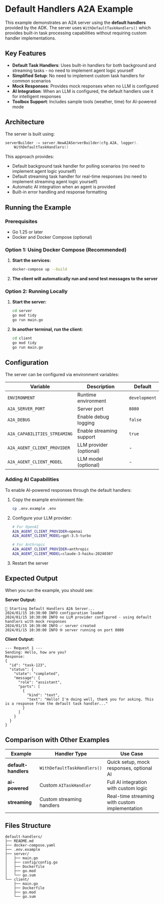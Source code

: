 # Default Handlers A2A Example

This example demonstrates an A2A server using the **default handlers** provided by the ADK. The server uses `WithDefaultTaskHandlers()` which provides built-in task processing capabilities without requiring custom handler implementations.

## Key Features

- **Default Task Handlers**: Uses built-in handlers for both background and streaming tasks - no need to implement agent logic yourself
- **Simplified Setup**: No need to implement custom task handlers for common scenarios
- **Mock Responses**: Provides mock responses when no LLM is configured
- **AI Integration**: When an LLM is configured, the default handlers use it for intelligent responses
- **Toolbox Support**: Includes sample tools (weather, time) for AI-powered mode

## Architecture

The server is built using:

```go
serverBuilder := server.NewA2AServerBuilder(cfg.A2A, logger).
    WithDefaultTaskHandlers()
```

This approach provides:

- Default background task handler for polling scenarios (no need to implement agent logic yourself)
- Default streaming task handler for real-time responses (no need to implement streaming agent logic yourself)
- Automatic AI integration when an agent is provided
- Built-in error handling and response formatting

## Running the Example

### Prerequisites

- Go 1.25 or later
- Docker and Docker Compose (optional)

### Option 1: Using Docker Compose (Recommended)

1. **Start the services:**

   ```bash
   docker-compose up --build
   ```

2. **The client will automatically run and send test messages to the server**

### Option 2: Running Locally

1. **Start the server:**

   ```bash
   cd server
   go mod tidy
   go run main.go
   ```

2. **In another terminal, run the client:**
   ```bash
   cd client
   go mod tidy
   go run main.go
   ```

## Configuration

The server can be configured via environment variables:

| Variable                     | Description              | Default       |
| ---------------------------- | ------------------------ | ------------- |
| `ENVIRONMENT`                | Runtime environment      | `development` |
| `A2A_SERVER_PORT`            | Server port              | `8080`        |
| `A2A_DEBUG`                  | Enable debug logging     | `false`       |
| `A2A_CAPABILITIES_STREAMING` | Enable streaming support | `true`        |
| `A2A_AGENT_CLIENT_PROVIDER`  | LLM provider (optional)  | -             |
| `A2A_AGENT_CLIENT_MODEL`     | LLM model (optional)     | -             |

### Adding AI Capabilities

To enable AI-powered responses through the default handlers:

1. Copy the example environment file:

   ```bash
   cp .env.example .env
   ```

2. Configure your LLM provider:

   ```bash
   # For OpenAI
   A2A_AGENT_CLIENT_PROVIDER=openai
   A2A_AGENT_CLIENT_MODEL=gpt-3.5-turbo

   # For Anthropic
   A2A_AGENT_CLIENT_PROVIDER=anthropic
   A2A_AGENT_CLIENT_MODEL=claude-3-haiku-20240307
   ```

3. Restart the server

## Expected Output

When you run the example, you should see:

**Server Output:**

```
🔧 Starting Default Handlers A2A Server...
2024/01/15 10:30:00 INFO configuration loaded
2024/01/15 10:30:00 INFO no LLM provider configured - using default handlers with mock responses
2024/01/15 10:30:00 INFO ✅ server created
2024/01/15 10:30:00 INFO 🌐 server running on port 8080
```

**Client Output:**

```
--- Request 1 ---
Sending: Hello, how are you?
Response:
{
  "id": "task-123",
  "status": {
    "state": "completed",
    "message": {
      "role": "assistant",
      "parts": [
        {
          "kind": "text",
          "text": "Hello! I'm doing well, thank you for asking. This is a response from the default task handler..."
        }
      ]
    }
  }
}
```

## Comparison with Other Examples

| Example              | Handler Type                | Use Case                                       |
| -------------------- | --------------------------- | ---------------------------------------------- |
| **default-handlers** | `WithDefaultTaskHandlers()` | Quick setup, mock responses, optional AI       |
| **ai-powered**       | Custom `AITaskHandler`      | Full AI integration with custom logic          |
| **streaming**        | Custom streaming handlers   | Real-time streaming with custom implementation |

## Files Structure

```
default-handlers/
├── README.md
├── docker-compose.yaml
├── .env.example
├── server/
│   ├── main.go
│   ├── config/config.go
│   ├── Dockerfile
│   ├── go.mod
│   └── go.sum
└── client/
    ├── main.go
    ├── Dockerfile
    ├── go.mod
    └── go.sum
```
